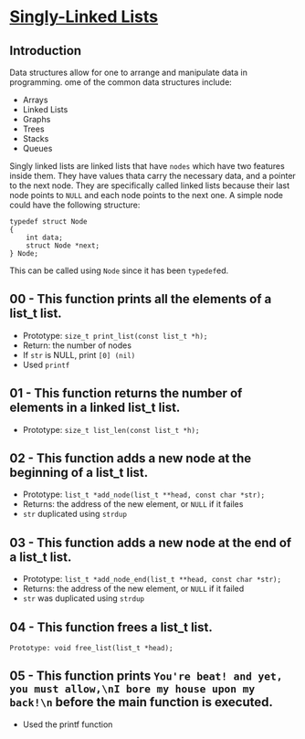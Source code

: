 # <ins> Singly-Linked Lists</ins>

## Introduction

Data structures allow for one to arrange and manipulate data in programming. ome of the common data structures include:
- Arrays
- Linked Lists
- Graphs
- Trees
- Stacks
- Queues

Singly linked lists are linked lists that have `nodes` which have two features inside them. They have values thata carry the necessary data, and a pointer to the next node. They are specifically called linked lists because their last node points to `NULL` and each node points to the next one. A simple node could have the following structure:
```
typedef struct Node
{
	int data;
	struct Node *next;
} Node;
```
This can be called using ``` Node ``` since it has been `typedef`ed.

## 00 - This function prints all the elements of a list_t list.
- Prototype: `size_t print_list(const list_t *h);`
- Return: the number of nodes
- If `str` is NULL, print `[0] (nil)`
- Used `printf`

## 01 - This function returns the number of elements in a linked list_t list.
- Prototype: `size_t list_len(const list_t *h);`

## 02 - This function adds a new node at the beginning of a list_t list.
- Prototype: `list_t *add_node(list_t **head, const char *str);`
- Returns: the address of the new element, or `NULL` if it failes
- `str` duplicated using `strdup`

## 03 - This function adds a new node at the end of a list_t list.
- Prototype: `list_t *add_node_end(list_t **head, const char *str);`
- Returns: the address of the new element, or `NULL` if it failed
- `str` was duplicated using `strdup`

## 04 - This function frees a list_t list.
`Prototype: void free_list(list_t *head);`

## 05 - This function prints `You're beat! and yet, you must allow,\nI bore my house upon my back!\n` before the main function is executed.
- Used the printf function